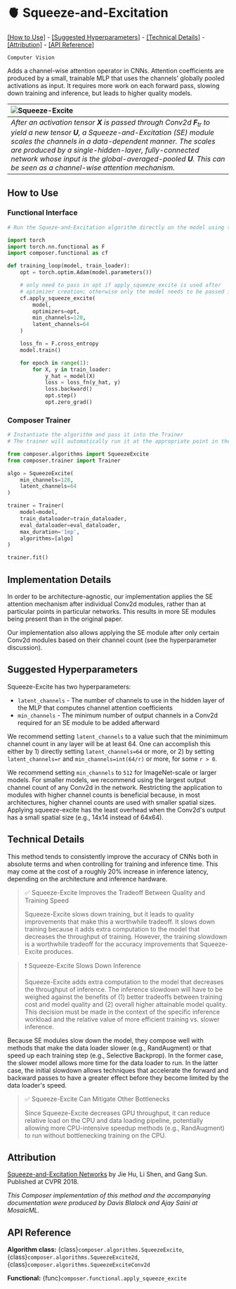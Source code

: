 # 🫀 Squeeze-and-Excitation

[\[How to Use\]](#how-to-use) - [\[Suggested Hyperparameters\]](#suggested-hyperparameters) - [\[Technical Details\]](#technical-details) - [\[Attribution\]](#attribution) - [\[API Reference\]](#api-reference)

`Computer Vision`

Adds a channel-wise attention operator in CNNs. Attention coefficients are produced by a small, trainable MLP that uses the channels' globally pooled activations as input. It requires more work on each forward pass, slowing down training and inference, but leads to higher quality models.

| ![Squeeze-Excite](../_images/squeeze-and-excitation.png) |
|:--|
| *After an activation tensor **X** is passed through Conv2d **F**<sub>tr</sub> to yield a new tensor **U**, a Squeeze-and-Excitation (SE) module scales the channels in a data-dependent manner. The scales are produced by a single-hidden-layer, fully-connected network whose input is the global-averaged-pooled **U**. This can be seen as a channel-wise attention mechanism.* |

## How to Use

### Functional Interface

```python
# Run the Squeze-and-Excitation algorithm directly on the model using the Composer functional API

import torch
import torch.nn.functional as F
import composer.functional as cf

def training_loop(model, train_loader):
    opt = torch.optim.Adam(model.parameters())

    # only need to pass in opt if apply_squeeze_excite is used after
    # optimizer creation; otherwise only the model needs to be passed in
    cf.apply_squeeze_excite(
        model,
        optimizers=opt,
        min_channels=128,
        latent_channels=64
    )

    loss_fn = F.cross_entropy
    model.train()

    for epoch in range(1):
        for X, y in train_loader:
            y_hat = model(X)
            loss = loss_fn(y_hat, y)
            loss.backward()
            opt.step()
            opt.zero_grad()
```

### Composer Trainer

<!--pytest.mark.gpu-->
<!--
```python
from torch.utils.data import DataLoader
from tests.common import RandomImageDataset, SimpleConvModel

model = SimpleConvModel()
train_dataloader = DataLoader(RandomImageDataset())
eval_dataloader = DataLoader(RandomImageDataset())
```
-->
<!--pytest-codeblocks:cont-->
```python
# Instantiate the algorithm and pass it into the Trainer
# The trainer will automatically run it at the appropriate point in the training loop

from composer.algorithms import SqueezeExcite
from composer.trainer import Trainer

algo = SqueezeExcite(
    min_channels=128,
    latent_channels=64
)

trainer = Trainer(
    model=model,
    train_dataloader=train_dataloader,
    eval_dataloader=eval_dataloader,
    max_duration='1ep',
    algorithms=[algo]
)

trainer.fit()
```

## Implementation Details

In order to be architecture-agnostic, our implementation applies the SE attention mechanism after individual Conv2d modules, rather than at particular points in particular networks. This results in more SE modules being present than in the original paper.

Our implementation also allows applying the SE module after only certain Conv2d modules based on their channel count (see the hyperparameter discussion).


## Suggested Hyperparameters

Squeeze-Excite has two hyperparameters:

- `latent_channels` - The number of channels to use in the hidden layer of the MLP that computes channel attention coefficients
- `min_channels` - The minimum number of output channels in a Conv2d required for an SE module to be added afterward

We recommend setting `latent_channels` to a value such that the minimimum channel count in any layer will be at least 64. One can accomplish this either by 1) directly setting `latent_channels=64` or more, or 2) by setting `latent_channels=r` and `min_channels=int(64/r)` or more, for some `r > 0`.

We recommend setting `min_channels` to `512` for ImageNet-scale or larger models. For smaller models, we recommend using the largest output channel count of any Conv2d in the network. Restricting the application to modules with higher channel counts is beneficial because, in most architectures, higher channel counts are used with smaller spatial sizes. Applying squeeze-excite has the least overhead when the Conv2d's output has a small spatial size (e.g., 14x14 instead of 64x64).

## Technical Details

This method tends to consistently improve the accuracy of CNNs both in absolute terms and when controlling for training and inference time. This may come at the cost of a roughly 20% increase in inference latency, depending on the architecture and inference hardware.

>  ✅ Squeeze-Excite Improves the Tradeoff Between Quality and Training Speed
>
> Squeeze-Excite slows down training, but it leads to quality improvements that make this a worthwhile tradeoff.
> It slows down training because it adds extra computation to the model that decreases the throughput of training.
> However, the training slowdown is a worthwhile tradeoff for the accuracy improvements that Squeeze-Excite produces.

> ❗ Squeeze-Excite Slows Down Inference
>
> Squeeze-Excite adds extra computation to the model that decreases the throughput of inference.
> The inference slowdown will have to be weighed against the benefits of (1) better tradeoffs between training cost and model quality and (2) overall higher attainable model quality.
> This decision must be made in the context of the specific inference workload and the relative value of more efficient training vs. slower inference.

Because SE modules slow down the model, they compose well with methods that make the data loader slower (e.g., RandAugment) or that speed up each training step (e.g., Selective Backprop). In the former case, the slower model allows more time for the data loader to run. In the latter case, the initial slowdown allows techniques that accelerate the forward and backward passes to have a greater effect before they become limited by the data loader's speed.

>  ✅ Squeeze-Excite Can Mitigate Other Bottlenecks
>
> Since Squeeze-Excite decreases GPU throughput, it can reduce relative load on the CPU and data loading pipeline, potentially allowing more CPU-intensive speedup methods (e.g., RandAugment) to run without bottlenecking training on the CPU.

## Attribution

[Squeeze-and-Excitation Networks](https://arxiv.org/abs/1709.01507) by Jie Hu, Li Shen, and Gang Sun. Published at CVPR 2018.

*This Composer implementation of this method and the accompanying documentation were produced by Davis Blalock and Ajay Saini at MosaicML.*

## API Reference

**Algorithm class:** {class}`composer.algorithms.SqueezeExcite`,
{class}`composer.algorithms.SqueezeExcite2d`, {class}`composer.algorithms.SqueezeExciteConv2d`

**Functional:** {func}`composer.functional.apply_squeeze_excite`
